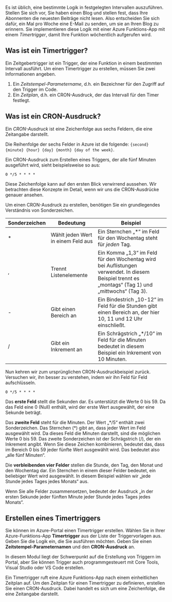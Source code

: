Es ist üblich, eine bestimmte Logik in festgelegten Intervallen auszuführen. Stellen Sie sich vor, Sie haben einen Blog und stellen fest, dass Ihre Abonnenten die neuesten Beiträge nicht lesen. Also entscheiden Sie sich dafür, ein Mal pro Woche eine E-Mail zu senden, um sie an Ihren Blog zu erinnern. Sie implementieren diese Logik mit einer Azure Funktions-App mit einem _Timertrigger_, damit Ihre Funktion wöchentlich aufgerufen wird.

## <a name="what-is-a-timer-trigger"></a>Was ist ein Timertrigger?

Ein Zeitgebertrigger ist ein Trigger, der eine Funktion in einem bestimmten Intervall ausführt. Um einen Timertrigger zu erstellen, müssen Sie zwei Informationen angeben.

1. Ein *Zeitstempel-Parametername*, d.h. ein Bezeichner für den Zugriff auf den Trigger im Code.
2. Ein *Zeitplan*, d.h. ein CRON-Ausdruck, der das Intervall für den Timer festlegt.

## <a name="what-is-a-cron-expression"></a>Was ist ein CRON-Ausdruck?

Ein *CRON-Ausdruck* ist eine Zeichenfolge aus sechs Feldern, die eine Zeitangabe darstellt.

Die Reihenfolge der sechs Felder in Azure ist die folgende: `{second} {minute} {hour} {day} {month} {day of the week}`.

Ein CRON-Ausdruck zum Erstellen eines Triggers, der alle fünf Minuten ausgeführt wird, sieht beispielsweise so aus:

```log
0 */5 * * * *
```

Diese Zeichenfolge kann auf den ersten Blick verwirrend aussehen. Wir betrachten diese Konzepte im Detail, wenn wir uns die CRON-Ausdrücke genauer ansehen.

Um einen CRON-Ausdruck zu erstellen, benötigen Sie ein grundlegendes Verständnis von Sonderzeichen.

| Sonderzeichen | Bedeutung | Beispiel |
| ------------- | ------------- | ------------- |
| *      | Wählt jeden Wert in einem Feld aus | Ein Sternchen „*“ im Feld für den Wochentag steht für *jeden* Tag. |
| ,      | Trennt Listenelemente | Ein Komma „1,3“ im Feld für den Wochentag wird bei Auflistungen verwendet. In diesem Beispiel trennt es „montags“ (Tag 1) und „mittwochs“ (Tag 3). |
| -      | Gibt einen Bereich an | Ein Bindestrich „10-12“ im Feld für die Stunden gibt einen Bereich an, der hier 10, 11 und 12 Uhr einschließt. |
| /      | Gibt ein Inkrement an | Ein Schrägstrich „*/10“ im Feld für die Minuten bedeutet in diesem Beispiel ein Inkrement von 10 Minuten. |

Nun kehren wir zum ursprünglichen CRON-Ausdruckbeispiel zurück. Versuchen wir, ihn besser zu verstehen, indem wir ihn Feld für Feld aufschlüsseln.

```log
0 */5 * * * *
```

Das **erste Feld** stellt die Sekunden dar. Es unterstützt die Werte 0 bis 59. Da das Feld eine 0 (Null) enthält, wird der erste Wert ausgewählt, der eine Sekunde beträgt.

Das **zweite Feld** steht für die Minuten. Der Wert „*/5“ enthält zwei Sonderzeichen. Das Sternchen (\*) gibt an, dass jeder Wert im Feld ausgewählt wird. Da dieses Feld die Minuten darstellt, sind die möglichen Werte 0 bis 59. Das zweite Sonderzeichen ist der Schrägstrich (/), der ein Inkrement angibt. Wenn Sie diese Zeichen kombinieren, bedeutet das, dass im Bereich 0 bis 59 jeder fünfte Wert ausgewählt wird. Das bedeutet also „alle fünf Minuten“.

Die **verbleibenden vier Felder** stellen die Stunde, den Tag, den Monat und den Wochentag dar. Ein Sternchen in einem dieser Felder bedeutet, ein beliebiger Wert wird ausgewählt. In diesem Beispiel wählen wir „jede Stunde jedes Tages jedes Monats“ aus.

Wenn Sie alle Felder zusammensetzen, bedeutet der Ausdruck „in der ersten Sekunde jeder fünften Minute jeder Stunde jedes Tages jedes Monats“.

## <a name="how-to-create-a-timer-trigger"></a>Erstellen eines Timertriggers

Sie können im Azure-Portal einen Timertrigger erstellen. Wählen Sie in Ihrer Azure-Funktions-App **Timertrigger** aus der Liste der Triggervorlagen aus. Geben Sie die Logik ein, die Sie ausführen möchten. Geben Sie einen **Zeitstempel-Parameternamen** und den **CRON-Ausdruck** an.

In diesem Modul liegt der Schwerpunkt auf die Erstellung von Triggern im Portal, aber Sie können Trigger auch programmgesteuert mit Core Tools, Visual Studio oder VS Code erstellen.

Ein Timertrigger ruft eine Azure Funktions-App nach einem einheitlichen Zeitplan auf. Um den Zeitplan für einen Timertrigger zu definieren, erstellen Sie einen CRON-Ausdruck. Dabei handelt es sich um eine Zeichenfolge, die eine Zeitangabe darstellt.